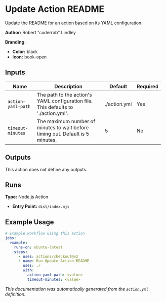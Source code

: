 # Update Action README

Update the README for an action based on its YAML configuration.

**Author:** Robert "coderrob" Lindley

**Branding:**

- **Color:** black
- **Icon:** book-open

## Inputs

| Name               | Description                                                                        | Default      | Required |
| ------------------ | ---------------------------------------------------------------------------------- | ------------ | -------- |
| `action-yaml-path` | The path to the action's YAML configuration file. This defaults to './action.yml'. | ./action.yml | Yes      |
| `timeout-minutes`  | The maximum number of minutes to wait before timing out. Default is 5 minutes.     | 5            | No       |

## Outputs

This action does not define any outputs.

## Runs

**Type:** Node.js Action

- **Entry Point:** `dist/index.mjs`

## Example Usage

```yaml
# Example workflow using this action
jobs:
  example:
    runs-on: ubuntu-latest
    steps:
      - uses: actions/checkout@v2
      - name: Run Update Action README
        uses: ./
        with:
          action-yaml-path: <value>
          timeout-minutes: <value>
```

_This documentation was automatically generated from the `action.yml`
definition._

